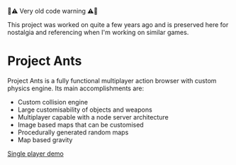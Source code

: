 🚨⚠️ Very old code warning ⚠️🚨

This project was worked on quite a few years ago and is preserved here for nostalgia and referencing when I'm working on similar games.

# Project Ants

Project Ants is a fully functional multiplayer action browser with custom physics engine. Its main accomplishments are:

* Custom collision engine
* Large customisability of objects and weapons
* Multiplayer capable with a node server architecture
* Image based maps that can be customised
* Procedurally generated random maps
* Map based gravity

[Single player demo](https://ryanantonydunn.github.io/project-ants/)